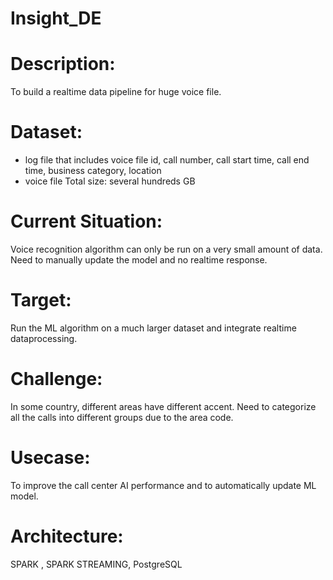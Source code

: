 # Insight_DE

# Description:
To build a realtime data pipeline for huge voice file.

# Dataset:
* log file that includes voice file id, call number, call start time, call end time, business category, location
* voice file
Total size: several hundreds GB

# Current Situation:
Voice recognition algorithm can only be run on a very small amount of data. Need to manually update the model and no realtime response.

# Target:
Run the ML algorithm on a much larger dataset and integrate realtime dataprocessing.

# Challenge:
In some country, different areas have different accent. Need to categorize all the calls into different groups due to the area code.

# Usecase:
To improve the call center AI performance and to automatically update ML model.

# Architecture:
SPARK , SPARK STREAMING, PostgreSQL

